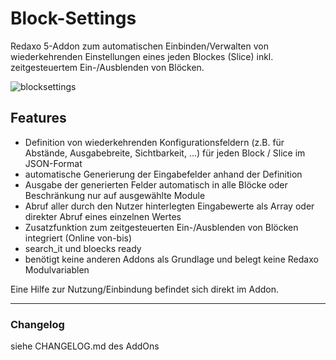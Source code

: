 ﻿﻿Block-Settings
==============

Redaxo 5-Addon zum automatischen Einbinden/Verwalten von wiederkehrenden Einstellungen eines jeden Blockes (Slice) inkl. zeitgesteuertem Ein-/Ausblenden von Blöcken.


![blocksettings](https://user-images.githubusercontent.com/4291047/100097706-391d7480-2e5d-11eb-9b44-0f0d2656bb88.jpg)

Features
--------
- Definition von wiederkehrenden Konfigurationsfeldern (z.B. für Abstände, Ausgabebreite, Sichtbarkeit, ...) für jeden Block / Slice im JSON-Format
- automatische Generierung der Eingabefelder anhand der Definition
- Ausgabe der generierten Felder automatisch in alle Blöcke oder Beschränkung nur auf ausgewählte Module
- Abruf aller durch den Nutzer hinterlegten Eingabewerte als Array oder direkter Abruf eines einzelnen Wertes
- Zusatzfunktion zum zeitgesteuerten Ein-/Ausblenden von Blöcken integriert (Online von-bis)
- search_it und bloecks ready
- benötigt keine anderen Addons als Grundlage und belegt keine Redaxo Modulvariablen

Eine Hilfe zur Nutzung/Einbindung befindet sich direkt im Addon.

-----

### Changelog
siehe CHANGELOG.md des AddOns